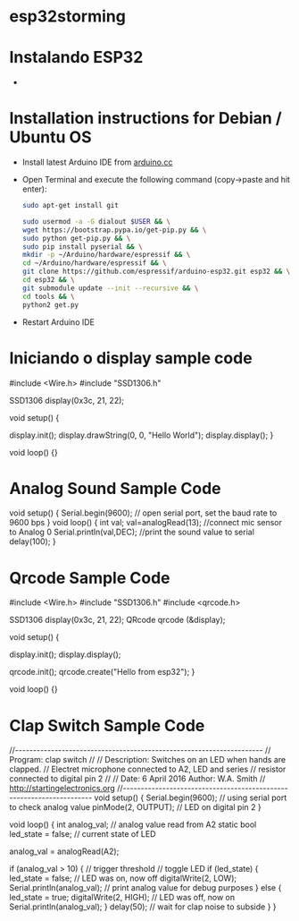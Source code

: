 # esp32storming
Instalando ESP32 
==================
-

Installation instructions for Debian / Ubuntu OS
=================================================

- Install latest Arduino IDE from [arduino.cc](https://www.arduino.cc/en/Main/Software)
- Open Terminal and execute the following command (copy->paste and hit enter):

  ```bash
  sudo apt-get install git 
  
  sudo usermod -a -G dialout $USER && \
  wget https://bootstrap.pypa.io/get-pip.py && \
  sudo python get-pip.py && \
  sudo pip install pyserial && \
  mkdir -p ~/Arduino/hardware/espressif && \
  cd ~/Arduino/hardware/espressif && \
  git clone https://github.com/espressif/arduino-esp32.git esp32 && \
  cd esp32 && \
  git submodule update --init --recursive && \
  cd tools && \
  python2 get.py
  ```
- Restart Arduino IDE

Iniciando o display sample code
=================================================
#include <Wire.h>
#include "SSD1306.h" 
 
SSD1306  display(0x3c, 21, 22);
 
void setup() {
 
  display.init();
  display.drawString(0, 0, "Hello World");
  display.display();
}
 
void loop() {}


Analog Sound Sample Code
=================================================

void setup() 
{ Serial.begin(9600); 
// open serial port, set the baud rate to 9600 bps 
} void loop()
{ int val; val=analogRead(13); 
//connect mic sensor to Analog 0 
Serial.println(val,DEC);
//print the sound value to serial
delay(100); }


Qrcode Sample Code
=================================================
#include <Wire.h>
#include "SSD1306.h"
#include <qrcode.h>
 
SSD1306 display(0x3c, 21, 22);
QRcode qrcode (&display);
 
void setup() {
 
  display.init();
  display.display();
 
  qrcode.init();
  qrcode.create("Hello from esp32");
}
 
void loop() {}



Clap Switch Sample Code
=================================================
//---------------------------------------------------------------------
//  Program:      clap switch
//
//  Description:  Switches on an LED when hands are clapped.
//                Electret microphone connected to A2, LED and series
//                resistor connected to digital pin 2
//
//  Date:         6 April 2016      Author: W.A. Smith
//                http://startingelectronics.org
//---------------------------------------------------------------------
void setup() {
  Serial.begin(9600);             // using serial port to check analog value
  pinMode(2, OUTPUT);             // LED on digital pin 2
}

void loop() {
  int analog_val;                 // analog value read from A2
  static bool led_state = false;  // current state of LED
  
  analog_val = analogRead(A2);

  if (analog_val > 10) {          // trigger threshold
    // toggle LED
    if (led_state) {
      led_state = false;          // LED was on, now off
      digitalWrite(2, LOW);
      Serial.println(analog_val); // print analog value for debug purposes
    }
    else {
      led_state = true;
      digitalWrite(2, HIGH);      // LED was off, now on
      Serial.println(analog_val);
    }
    delay(50);  // wait for clap noise to subside
  }
}
